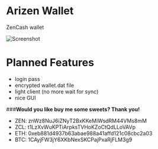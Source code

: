 # Arizen Wallet
ZenCash wallet

![Screenshot](https://github.com/ZencashOfficial/arizen/blob/master/images/login.png)

# Planned Features 
- login pass
- encrypted wallet.dat file
- light client (no more wait for sync)
- nice GUI


###**Would you like buy me some sweets? Thank you!**
- ZEN: znWz8NuJ6iZNyT2BxKKeMiWsdRM44VMs8mM
- ZCL: t1LzXvWuKPTiArpksTVHoKZoCtQdLLoVAVp
- ETH: 0xeb881d4937b63abae988a41affd121c08cbc2a03
- BTC: 1CAyjFW3jY6XKbNexSKCPajPxaRjFLM3g9
